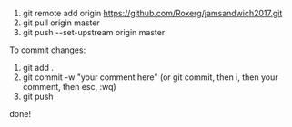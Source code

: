 1. git remote add origin https://github.com/Roxerg/jamsandwich2017.git
2. git pull origin master
3. git push --set-upstream origin master


To commit changes:

1. git add .
2. git commit -w "your comment here" (or git commit, then i, then your comment, then esc, :wq)
3. git push

done!

